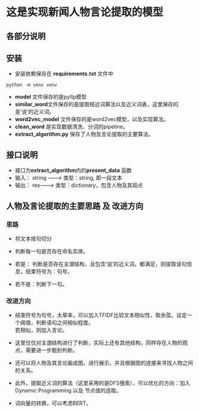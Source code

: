 # 这是实现新闻人物言论提取的模型
## 各部分说明

## 安装

* 安装依赖保存在 **requirements.txt** 文件中
``` 
python -m venv venv 

```

* **model** 文件保存的是pyltp模型
* **similar_word**文件保存的是提取相近词算法以及近义词表，这里保存的是‘说’的近义词。
* **word2vec_model** 文件保存的是word2vec模型，以及实现算法。
* **clean_word** 是实现数据清洗、分词的pipeline。
* **extract_algorithm.py** 保存了人物及言论提取的主要算法。

## 接口说明

* 接口为**extract_algorithm**内的**present_data** 函数
* 输入： string ---> 类型：string, 即一段文本
* 输出： res---> 类型：dictionary，包含人物及其观点

## 人物及言论提取的主要思路 及 改进方向

### 思路

* 将文本按句切分

* 判断每一句是否存在命名实体。  

* 若是： 判断是否存在主谓结构，且包含‘说’的近义词。都满足，则提取该句信息，结束符号为：句号。

* 若不是：判断下一句。

### 改进方向

* 结束符号为句号，太草率，可以加入TFIDF比较文本相似性，取余弦。设定一个阈值，判断语句之间相似程度。  
若相似，则加入言论。

* 这里仅仅对主谓结构进行了判断，实际上还有其他结构，同样存在人物的观点，需要进一步甄别判断。

* 还可以将人物及其言论画成图，进行展示。并且根据图的连接来寻找人物之间的关系。

* 此外，提取近义词的算法（这里采用的是DFS搜索），可以优化的方向：加入Dynamic Programming 以及 节点值的选取。

* 词向量的转换，可以考虑BERT。
